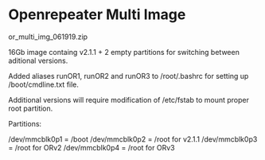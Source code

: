 # Openrepeater Multi Image

or_multi_img_061919.zip

16Gb image containg v2.1.1 + 2 empty partitions for switching between aditional versions.

Added aliases runOR1, runOR2 and runOR3 to /root/.bashrc for setting up /boot/cmdline.txt file.

Additional versions will require modification of /etc/fstab to mount proper root partition.

Partitions:

/dev/mmcblk0p1 = /boot
/dev/mmcblk0p2 = /root for v2.1.1
/dev/mmcblk0p3 = /root for ORv2
/dev/mmcblk0p4 = /root for ORv3
